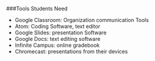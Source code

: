 ###Tools Students Need
* Google Classroom: Organization communication Tools
* Atom: Coding Software, text editor
* Google Slides: presentation Software
* Google Docs: text editing software
* Infinite Campus: online gradebook
* Chromecast: presentations from their devices
